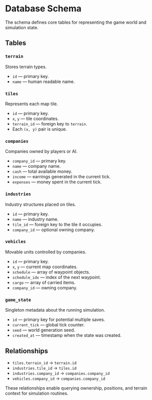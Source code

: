 # Database Schema

The schema defines core tables for representing the game world and simulation state.

## Tables

### `terrain`
Stores terrain types.
- `id` — primary key.
- `name` — human readable name.

### `tiles`
Represents each map tile.
- `id` — primary key.
- `x`, `y` — tile coordinates.
- `terrain_id` — foreign key to `terrain`.
- Each `(x, y)` pair is unique.

### `companies`
Companies owned by players or AI.
- `company_id` — primary key.
- `name` — company name.
- `cash` — total available money.
- `income` — earnings generated in the current tick.
- `expenses` — money spent in the current tick.

### `industries`
Industry structures placed on tiles.
- `id` — primary key.
- `name` — industry name.
- `tile_id` — foreign key to the tile it occupies.
- `company_id` — optional owning company.

### `vehicles`
Movable units controlled by companies.
- `id` — primary key.
- `x`, `y` — current map coordinates.
- `schedule` — array of waypoint objects.
- `schedule_idx` — index of the next waypoint.
- `cargo` — array of carried items.
- `company_id` — owning company.

### `game_state`
Singleton metadata about the running simulation.
- `id` — primary key for potential multiple saves.
- `current_tick` — global tick counter.
- `seed` — world generation seed.
- `created_at` — timestamp when the state was created.

## Relationships
- `tiles.terrain_id` → `terrain.id`
- `industries.tile_id` → `tiles.id`
- `industries.company_id` → `companies.company_id`
- `vehicles.company_id` → `companies.company_id`

These relationships enable querying ownership, positions, and terrain context for simulation routines.
